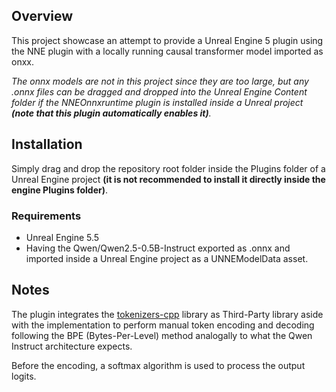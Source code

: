 ## Overview
This project showcase an attempt to provide a Unreal Engine 5 plugin using the NNE plugin with a locally running causal transformer model imported as onxx.

_The onnx models are not in this project since they are too large, but any .onnx files can be dragged and dropped into the Unreal Engine Content folder if the NNEOnnxruntime plugin is installed inside a Unreal project **(note that this plugin automatically enables it)**._

## Installation
Simply drag and drop the repository root folder inside the Plugins folder of a Unreal Engine project **(it is not recommended to install it directly inside the engine Plugins folder)**.

### Requirements
- Unreal Engine 5.5
- Having the Qwen/Qwen2.5-0.5B-Instruct exported as .onnx and imported inside a Unreal Engine project as a UNNEModelData asset. 

## Notes
The plugin integrates the [tokenizers-cpp](https://github.com/mlc-ai/tokenizers-cpp) library as Third-Party library aside with the implementation to perform manual token encoding and decoding following the BPE (Bytes-Per-Level) method analogally to what the Qwen Instruct architecture expects.

Before the encoding, a softmax algorithm is used to process the output logits.
